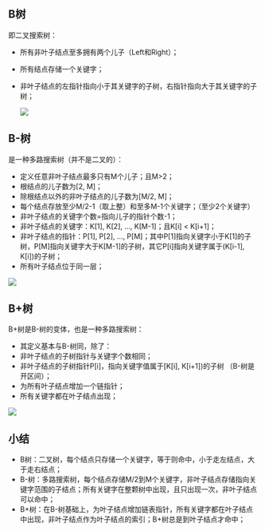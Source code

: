 ## B树
即二叉搜索树：

* 所有非叶子结点至多拥有两个儿子（Left和Right）；
* 所有结点存储一个关键字；
* 非叶子结点的左指针指向小于其关键字的子树，右指针指向大于其关键字的子树；

  ![](http://p.blog.csdn.net/images/p_blog_csdn_net/manesking/1.JPG)

## B-树
是一种多路搜索树（并不是二叉的）：

* 定义任意非叶子结点最多只有M个儿子；且M>2；
* 根结点的儿子数为[2, M]；
* 除根结点以外的非叶子结点的儿子数为[M/2, M]；
* 每个结点存放至少M/2-1（取上整）和至多M-1个关键字；（至少2个关键字）
* 非叶子结点的关键字个数=指向儿子的指针个数-1；
* 非叶子结点的关键字：K[1], K[2], …, K[M-1]；且K[i] < K[i+1]；
* 非叶子结点的指针：P[1], P[2], …, P[M]；其中P[1]指向关键字小于K[1]的子树，P[M]指向关键字大于K[M-1]的子树，其它P[i]指向关键字属于(K[i-1], K[i])的子树；
* 所有叶子结点位于同一层；

![](http://p.blog.csdn.net/images/p_blog_csdn_net/manesking/4.JPG)

## B+树
B+树是B-树的变体，也是一种多路搜索树：

* 其定义基本与B-树同，除了：
* 非叶子结点的子树指针与关键字个数相同；
* 非叶子结点的子树指针P[i]，指向关键字值属于[K[i], K[i+1])的子树
（B-树是开区间）；
* 为所有叶子结点增加一个链指针；
* 所有关键字都在叶子结点出现；

![](http://p.blog.csdn.net/images/p_blog_csdn_net/manesking/5.JPG)

## 小结

* B树：二叉树，每个结点只存储一个关键字，等于则命中，小于走左结点，大于走右结点；
* B-树：多路搜索树，每个结点存储M/2到M个关键字，非叶子结点存储指向关键字范围的子结点；所有关键字在整颗树中出现，且只出现一次，非叶子结点可以命中；
* B+树：在B-树基础上，为叶子结点增加链表指针，所有关键字都在叶子结点中出现，非叶子结点作为叶子结点的索引；B+树总是到叶子结点才命中；